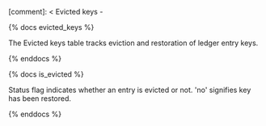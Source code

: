[comment]: < Evicted keys -

{% docs evicted_keys %}

The Evicted keys table tracks eviction and restoration of ledger entry keys.

{% enddocs %}

{% docs is_evicted %}

Status flag indicates whether an entry is evicted or not. 'no' signifies key has been restored.

{% enddocs %}
